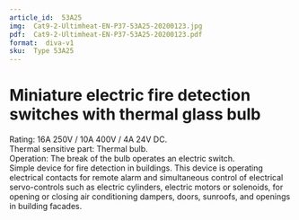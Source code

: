 ```yaml
---
article_id:  53A25
img:  Cat9-2-Ultimheat-EN-P37-53A25-20200123.jpg
pdf:  Cat9-2-Ultimheat-EN-P37-53A25-20200123.pdf
format:  diva-v1
sku:  Type 53A25
---
```


# Miniature electric fire detection switches with thermal glass bulb

Rating: 16A 250V / 10A 400V / 4A 24V DC.  
Thermal sensitive part: Thermal bulb.  
Operation: The break of the bulb operates an electric switch.   
Simple device for fire detection in buildings. This device is operating electrical 
contacts for remote alarm and simultaneous control of electrical servo-controls 
such as electric cylinders, electric motors or solenoids, for opening or closing 
air conditioning dampers, doors, sunroofs, and openings in building facades.  
